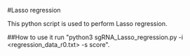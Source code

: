 #Lasso regression

This python script is used to perform Lasso regression.

##How to use it
    run "python3 sgRNA_Lasso_regression.py -i <regression_data_r0.txt> -s score".
